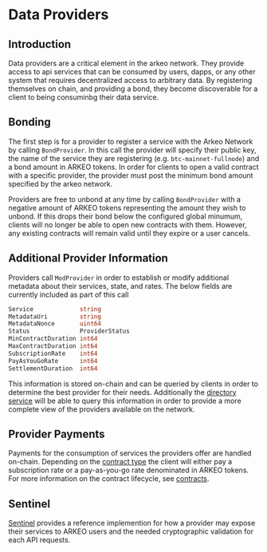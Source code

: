# Data Providers

## Introduction
Data providers are a critical element in the arkeo network.  They provide access to api services that can be consumed by users, dapps, or any other system that requires decentralized access to arbitrary data. By registering themselves on chain, and providing a bond, they become discoverable for a client to being consuminbg their data service. 

## Bonding
The first step is for a provider to register a service with the Arkeo Network by calling `BondProvider`. In this call the provider will specify their public key, the name of the service they are registering (e.g. `btc-mainnet-fullnode`) and a bond amount in ARKEO tokens. In order for clients to open a valid contract with a specific provider, the provider must post the minimum bond amount specified by the arkeo network.

Providers are free to unbond at any time by calling `BondProvider` with a negative amount of ARKEO tokens representing the amount they wish to unbond.  If this drops their bond below the configured global minumum, clients will no longer be able to open new contracts with them. However, any existing contracts will remain valid until they expire or a user cancels. 

## Additional Provider Information
Providers call `ModProvider` in order to establish or modify additional metadata about their services, state, and rates. The below fields are currently included as part of this call

```go
Service             string                                    
MetadataUri         string                                    
MetadataNonce       uint64                                    
Status              ProviderStatus                            
MinContractDuration int64                                     
MaxContractDuration int64                                     
SubscriptionRate    int64                                     
PayAsYouGoRate      int64                                     
SettlementDuration  int64    
```

This information is stored on-chain and can be queried by clients in order to determine the best provider for their needs. Additionally the [directory service](../directory/directory.md) will be able to query this information in order to provide a more complete view of the providers available on the network.

## Provider Payments
Payments for the consumption of services the providers offer are handled on-chain.  Depending on the [contract type](contracts.md) the client will either pay a subscription rate or a pay-as-you-go rate denominated in ARKEO tokens. For more information on the contract lifecycle, see [contracts](contracts.md).

## Sentinel
[Sentinel](../sentinel/sentinel.md) provides a reference implemention for how a provider may expose their services to ARKEO users and the needed cryptographic validation for each API requests. 